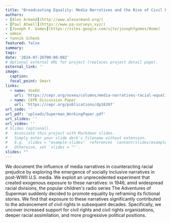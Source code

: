 ```yaml
---
title: "Broadcasting Equality: Media Narratives and the Rise of Civil Rights"
authors:
- [Alex Armand](http://www.alexarmand.org/)
- [Paul Atwell](https://www.pa-surveys.xyz/)
- [Joseph F. Gomes](https://sites.google.com/site/josephfgomes/Home)
- admin
- Yannik Schenk
featured: false
summary:
tags:
date: '2024-07-26T00:00:00Z'
# Optional external URL for project (replaces project detail page).
external_link: ''
image:
  caption: 
  focal_point: Smart
links:
  - name: VoxEU
    url: 'https://cepr.org/voxeu/columns/media-narratives-racial-equality-how-superman-helped-pave-ground-civil-rights'
  - name: CEPR Discussion Paper
    url: 'https://cepr.org/publications/dp18207'
url_code: ''
url_pdf: 'uploads/Superman_WorkingPaper.pdf'
url_slides: ''
url_video: ''
# Slides (optional).
#   Associate this project with Markdown slides.
#   Simply enter your slide deck's filename without extension.
#   E.g. `slides = "example-slides"` references `content/slides/example-slides.md`.
#   Otherwise, set `slides = ""`.
slides: ""
---
```

We document the influence of media narratives in counteracting racial prejudice by exploring the
emergence of socially inclusive narratives in post-WWII U.S. media. We exploit an unprecedented
experiment that created exogenous exposure to these narratives: in 1946, amid widespread racial divisions,
the popular children's radio series The Adventures of Superman suddenly decided to promote
equality by reframing its fictional stories. We find that exposure to these narratives significantly contributed
to the advancement of civil rights in subsequent decades. Specifically, we uncover increased
support for civil rights and civil rights organizations, deeper racial assimilation, and more progressive
political positions.
